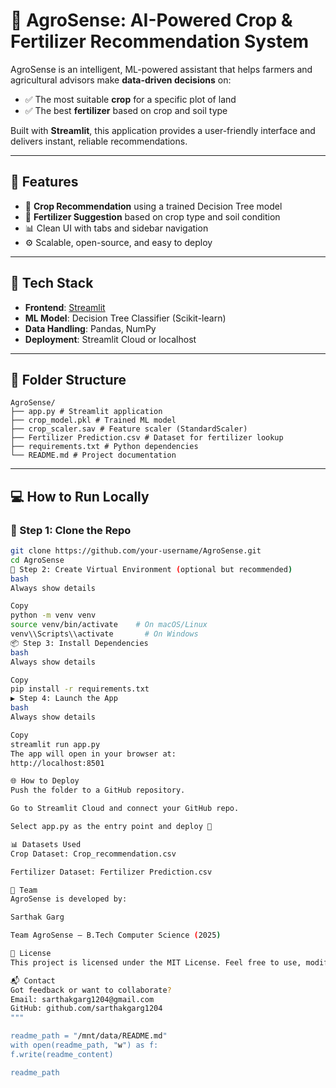 # 🌾 AgroSense: AI-Powered Crop & Fertilizer Recommendation System

AgroSense is an intelligent, ML-powered assistant that helps farmers and agricultural advisors make **data-driven decisions** on:

- ✅ The most suitable **crop** for a specific plot of land
- ✅ The best **fertilizer** based on crop and soil type

Built with **Streamlit**, this application provides a user-friendly interface and delivers instant, reliable recommendations.

---

## 🚀 Features

- 🌱 **Crop Recommendation** using a trained Decision Tree model
- 💊 **Fertilizer Suggestion** based on crop type and soil condition
- 📊 Clean UI with tabs and sidebar navigation
- ⚙️ Scalable, open-source, and easy to deploy

---

## 🧪 Tech Stack

- **Frontend**: [Streamlit](https://streamlit.io)
- **ML Model**: Decision Tree Classifier (Scikit-learn)
- **Data Handling**: Pandas, NumPy
- **Deployment**: Streamlit Cloud or localhost

---

## 📁 Folder Structure

```
AgroSense/
├── app.py # Streamlit application
├── crop_model.pkl # Trained ML model
├── crop_scaler.sav # Feature scaler (StandardScaler)
├── Fertilizer Prediction.csv # Dataset for fertilizer lookup
├── requirements.txt # Python dependencies
└── README.md # Project documentation
```

---

## 💻 How to Run Locally

### 🔧 Step 1: Clone the Repo

```bash
git clone https://github.com/your-username/AgroSense.git
cd AgroSense
🐍 Step 2: Create Virtual Environment (optional but recommended)
bash
Always show details

Copy
python -m venv venv
source venv/bin/activate    # On macOS/Linux
venv\\Scripts\\activate       # On Windows
📦 Step 3: Install Dependencies
bash
Always show details

Copy
pip install -r requirements.txt
▶️ Step 4: Launch the App
bash
Always show details

Copy
streamlit run app.py
The app will open in your browser at:
http://localhost:8501

🌐 How to Deploy
Push the folder to a GitHub repository.

Go to Streamlit Cloud and connect your GitHub repo.

Select app.py as the entry point and deploy 🚀

📊 Datasets Used
Crop Dataset: Crop_recommendation.csv

Fertilizer Dataset: Fertilizer Prediction.csv

👥 Team
AgroSense is developed by:

Sarthak Garg

Team AgroSense — B.Tech Computer Science (2025)

📌 License
This project is licensed under the MIT License. Feel free to use, modify, and contribute!

📬 Contact
Got feedback or want to collaborate?
Email: sarthakgarg1204@gmail.com
GitHub: github.com/sarthakgarg1204
"""

readme_path = "/mnt/data/README.md"
with open(readme_path, "w") as f:
f.write(readme_content)

readme_path
